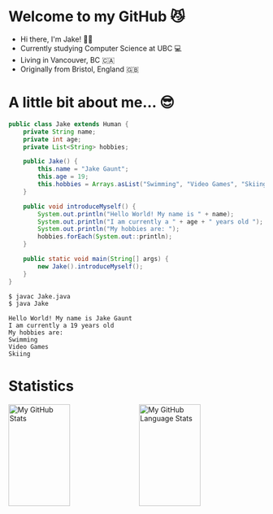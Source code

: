 # Welcome to my GitHub 😼
* Hi there, I'm Jake! 👨‍🦱
* Currently studying Computer Science at UBC 💻
* Living in Vancouver, BC 🇨🇦
* Originally from Bristol, England 🇬🇧

# A little bit about me... 😎
```java
public class Jake extends Human {
    private String name;
    private int age;
    private List<String> hobbies;

    public Jake() {
        this.name = "Jake Gaunt";
        this.age = 19;
        this.hobbies = Arrays.asList("Swimming", "Video Games", "Skiing");
    }

    public void introduceMyself() {
        System.out.println("Hello World! My name is " + name);
        System.out.println("I am currently a " + age + " years old ");
        System.out.println("My hobbies are: ");
        hobbies.forEach(System.out::println);
    }

    public static void main(String[] args) {
        new Jake().introduceMyself();
    }
}
```

```bash
$ javac Jake.java
$ java Jake
```
```plaintext
Hello World! My name is Jake Gaunt
I am currently a 19 years old 
My hobbies are: 
Swimming
Video Games
Skiing

```

# Statistics

<div style="display: flex; justify-content: space-between; align-items: center;">

  <img src="https://github-readme-stats.vercel.app/api/?username=jx4e&count_private=true&theme=tokyonight&showicons=true" alt="My GitHub Stats" style="width: 49%; height: 200px;"/>

  <img src="https://github-readme-stats.vercel.app/api/top-langs/?username=jx4e&langs_count=5&theme=tokyonight" alt="My GitHub Language Stats" style="width: 49%; height: 200px;"/>

</div>

